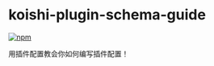 # koishi-plugin-schema-guide
 
[![npm](https://img.shields.io/npm/v/koishi-plugin-schema-guide?style=flat-square)](https://www.npmjs.com/package/koishi-plugin-schema-guide)

用插件配置教会你如何编写插件配置！
